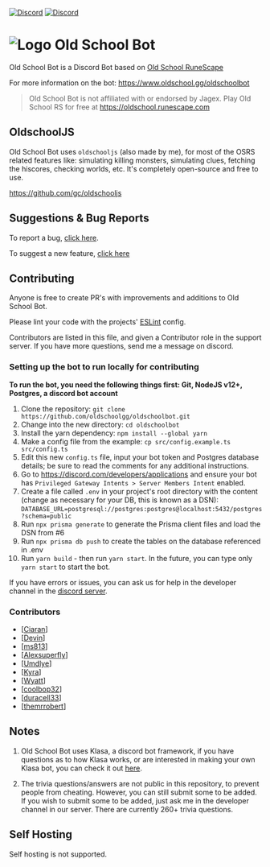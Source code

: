 [![Discord](https://i.imgur.com/AWqUL0x.png)](http://discord.gg/ob) [![Discord](https://i.imgur.com/OcOyprP.png)](https://invite.oldschool.gg/)

# ![Logo](https://i.imgur.com/VLvOEwo.png) Old School Bot

Old School Bot is a Discord Bot based on [Old School RuneScape](https://oldschool.runescape.com/)

For more information on the bot: https://www.oldschool.gg/oldschoolbot

> Old School Bot is not affiliated with or endorsed by Jagex. Play Old School RS for free at https://oldschool.runescape.com

## OldschoolJS

Old School Bot uses `oldschooljs` (also made by me), for most of the OSRS related features like: simulating killing monsters, simulating clues, fetching the hiscores, checking worlds, etc. It's completely open-source and free to use.

https://github.com/gc/oldschooljs

## Suggestions & Bug Reports

To report a bug, [click here](https://github.com/oldschoolgg/oldschoolbot/issues/new?labels=feature+request&template=bug.md).

To suggest a new feature, [click here](https://github.com/oldschoolgg/oldschoolbot/issues/new?labels=feature+request&template=feature.md)

## Contributing

Anyone is free to create PR's with improvements and additions to Old School Bot.

Please lint your code with the projects' [ESLint](https://eslint.org/) config.

Contributors are listed in this file, and given a Contributor role in the support server. If you have more questions, send me a message on discord.

### Setting up the bot to run locally for contributing

**To run the bot, you need the following things first: Git, NodeJS v12+, Postgres, a discord bot account**

1. Clone the repository: `git clone https://github.com/oldschoolgg/oldschoolbot.git`
2. Change into the new directory: `cd oldschoolbot`
3. Install the yarn dependency: `npm install --global yarn`
4. Make a config file from the example: `cp src/config.example.ts src/config.ts`
5. Edit this new `config.ts` file, input your bot token and Postgres database details; be sure to read the comments for any additional instructions.
6. Go to https://discord.com/developers/applications and ensure your bot has `Privileged Gateway Intents > Server Members Intent` enabled.
7. Create a file called `.env` in your project's root directory with the content
   (change as necessary for your DB, this is known as a DSN): `DATABASE_URL=postgresql://postgres:postgres@localhost:5432/postgres?schema=public`
8. Run `npx prisma generate` to generate the Prisma client files and load the DSN from #6
9. Run `npx prisma db push` to create the tables on the database referenced in .env
10. Run `yarn build` - then run `yarn start`. In the future, you can type only `yarn start` to start the bot.

If you have errors or issues, you can ask us for help in the developer channel in the [discord server](https://discord.gg/ob).

### Contributors

-   [[Ciaran](https://github.com/ciaranlangton)]
-   [[Devin](https://github.com/devin8)]
-   [[ms813](https://github.com/ms813)]
-   [[Alexsuperfly](alexsuperfly)]
-   [[Umdlye](https://github.com/umdlye)]
-   [[Kyra](https://github.com/kyranet)]
-   [[Wyatt](https://github.com/wyattos)]
-   [[coolbop32](https://github.com/coolbop32)]
-   [[duracell33](https://github.com/duracell33)]
-   [[themrrobert](https://github.com/themrrobert)]

## Notes

1.  Old School Bot uses Klasa, a discord bot framework, if you have questions as to how Klasa works, or are interested in making your own Klasa bot, you can check it out [here](https://klasa.js.org/#/).

2.  The trivia questions/answers are not public in this repository, to prevent people from cheating. However, you can still submit some to be added. If you wish to submit some to be added, just ask me in the developer channel in our server. There are currently 260+ trivia questions.

## Self Hosting

Self hosting is not supported.

